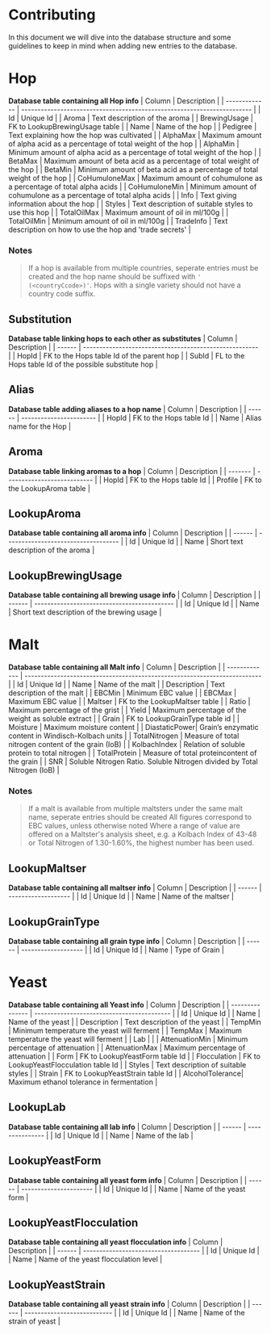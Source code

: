 # Contributing

In this document we will dive into the database structure and some guidelines to keep in mind when adding new entries to the database.

# Hop
**Database table containing all Hop info**
| Column        | Description                                                             |
| ------------- | ----------------------------------------------------------------------- |
| Id            | Unique Id                                                               |
| Aroma         | Text description of the aroma                                           |
| BrewingUsage  | FK to LookupBrewingUsage table                                          |
| Name          | Name of the hop                                                         |
| Pedigree      | Text explaining how the hop was cultivated                              |
| AlphaMax      | Maximum amount of alpha acid as a percentage of total weight of the hop |
| AlphaMin      | Minimum amount of alpha acid as a percentage of total weight of the hop |
| BetaMax       | Maximum amount of beta acid as a percentage of total weight of the hop  |
| BetaMin       | Minimum amount of beta acid as a percentage of total weight of the hop  |
| CoHumuloneMax | Maximum amount of cohumulone as a percentage of total alpha acids       |
| CoHumuloneMin | Minimum amount of cohumulone as a percentage of total alpha acids       |
| Info          | Text giving information about the hop                                   |
| Styles        | Text description of suitable styles to use this hop                     |
| TotalOilMax   | Maximum amount of oil in ml/100g                                        |
| TotalOilMin   | Minimum amount of oil in ml/100g                                        |
| TradeInfo     | Text description on how to use the hop and 'trade secrets'              |

### Notes
> If a hop is available from multiple countries, seperate entries must be created and the hop name should be suffixed with `' (<countryCcode>)'`. Hops with a single variety should not have a country code suffix.

## Substitution
**Database table linking hops to each other as substitutes**
| Column | Description                                            |
| ------ | ------------------------------------------------------ |
| HopId  | FK to the Hops table Id of the parent hop              |
| SubId  | FL to the Hops table Id of the possible substitute hop |

## Alias
**Database table adding aliases to a hop name**
| Column | Description             |
| ------ | ----------------------- |
| HopId  | FK to the Hops table Id |
| Name   | Alias name for the Hop  |

## Aroma
**Database table linking aromas to a hop**
| Column  | Description                 |
| ------- | --------------------------- |
| HopId   | FK to the Hops table Id     |
| Profile | FK to the LookupAroma table |

## LookupAroma
**Database table containing all aroma info**
| Column | Description                         |
| ------ | ----------------------------------- |
| Id     | Unique Id                           |
| Name   | Short text description of the aroma |

## LookupBrewingUsage
**Database table containing all brewing usage info**
| Column | Description                                 |
| ------ | ------------------------------------------- |
| Id     | Unique Id                                   |
| Name   | Short text description of the brewing usage |

# Malt
**Database table containing all Malt info**
| Column        | Description                                                               |
| ------------- | ------------------------------------------------------------------------- |
| Id            | Unique Id                                                                 |
| Name          | Name of the malt                                                          |
| Description   | Text description of the malt                                              |
| EBCMin        | Minimum EBC value                                                         |
| EBCMax        | Maximum EBC value                                                         |
| Maltser       | FK to the LookupMaltser table                                             | 
| Ratio         | Maximum percentage of the grist                                           |
| Yield         | Maximum percentage of the weight as soluble extract                       |
| Grain         | FK to LookupGrainType table id                                            |
| Moisture      | Maximum moisture content                                                  |
| DiastaticPower| Grain’s enzymatic content in Windisch-Kolbach units                       |
| TotalNitrogen | Measure of total nitrogen content of the grain (IoB)                      |
| KolbachIndex  | Relation of soluble protein to total nitrogen                             |
| TotalProtein  | Measure of total proteincontent of the grain                              |
| SNR           | Soluble Nitrogen Ratio. Soluble Nitrogen divided by Total Nitrogen (IoB)  |

### Notes
> If a malt is available from multiple maltsters under the same malt name, seperate entries should be created
> All figures correspond to EBC values, unless otherwise noted
> Where a range of value are offered on a Maltster's analysis sheet, e.g. a Kolbach Index of 43-48 or Total Nitrogen of 1.30-1.60%, the highest number has been used.

## LookupMaltser
**Database table containing all maltser info**
| Column | Description         |
| ------ | ------------------- |
| Id     | Unique Id           |
| Name   | Name of the maltser |

## LookupGrainType
**Database table containing all grain type info**
| Column | Description         |
| ------ | ------------------- |
| Id     | Unique Id           |
| Name   | Type of Grain       |

# Yeast
**Database table containing all Yeast info**
| Column          | Description                                |
| --------------- | ------------------------------------------ |
| Id              | Unique Id                                  |
| Name            | Name of the yeast                          |
| Description     | Text description of the yeast              |
| TempMin         | Minimum temperature the yeast will ferment |
| TempMax         | Maximum temperature the yeast will ferment |
| Lab             |                                            |
| AttenuationMin  | Minimum percentage of attenuation          |
| AttenuationMax  | Maximum percentage of attenuation          |
| Form            | FK to LookupYeastForm table Id             |
| Flocculation    | FK to LookupYeastFlocculation table Id     |
| Styles          | Text description of suitable styles        |
| Strain          | FK to LookupYeastStrain table Id           |
| AlcoholTolerance| Maximum ethanol tolerance in fermentation  |

## LookupLab
**Database table containing all lab info**
| Column | Description     |
| ------ | --------------- |
| Id     | Unique Id       |
| Name   | Name of the lab |

## LookupYeastForm
**Database table containing all yeast form info**
| Column | Description            |
| ------ | ---------------------- |
| Id     | Unique Id              |
| Name   | Name of the yeast form |

## LookupYeastFlocculation
**Database table containing all yeast flocculation info**
| Column | Description                          |
| ------ | ------------------------------------ |
| Id     | Unique Id                            |
| Name   | Name of the yeast flocculation level |

## LookupYeastStrain
**Database table containing all yeast strain info**
| Column | Description                 |
| ------ | --------------------------- |
| Id     | Unique Id                   |
| Name   | Name of the strain of yeast |
